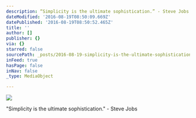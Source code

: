 ```yaml
---
description: “Simplicity is the ultimate sophistication.” - Steve Jobs
dateModified: '2016-08-19T08:50:09.669Z'
datePublished: '2016-08-19T08:50:52.465Z'
title: ''
author: []
publisher: {}
via: {}
starred: false
sourcePath: _posts/2016-08-19-simplicity-is-the-ultimate-sophistication-steve-jobs.md
inFeed: true
hasPage: false
inNav: false
_type: MediaObject

---
```

![](https://the-grid-user-content.s3-us-west-2.amazonaws.com/d8c382fd-190d-4dd4-9b5c-e138d7b34e15.jpg)

"Simplicity is the ultimate sophistication." - Steve Jobs